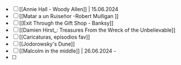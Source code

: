 - [ ] [[Annie Hall - Woody Allen]] | 15.06.2024
- [ ] [[Matar a un Ruiseñor -Robert Mulligan ]] 
- [ ] [[Exit Through the Gift Shop - Banksy]] 
- [ ] [[Damien Hirst_: Treasures From the Wreck of the Unbelievable]]
- [ ] [[Caricaturas, episodios fav]]
- [ ] [[Jodorowsky's Dune]]
- [ ] [[Malcolm in the middle]] | 26.06.2024 - 
- [ ] 
